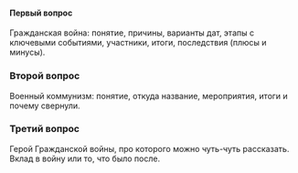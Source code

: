 #### Первый вопрос

Гражданская война: понятие, причины, варианты дат, этапы с ключевыми событиями, участники, итоги, последствия (плюсы и минусы).

### Второй вопрос

Военный коммунизм: понятие, откуда название, мероприятия, итоги и почему свернули.

### Третий вопрос

Герой Гражданской войны, про которого можно чуть-чуть рассказать. Вклад в войну или то, что было после.